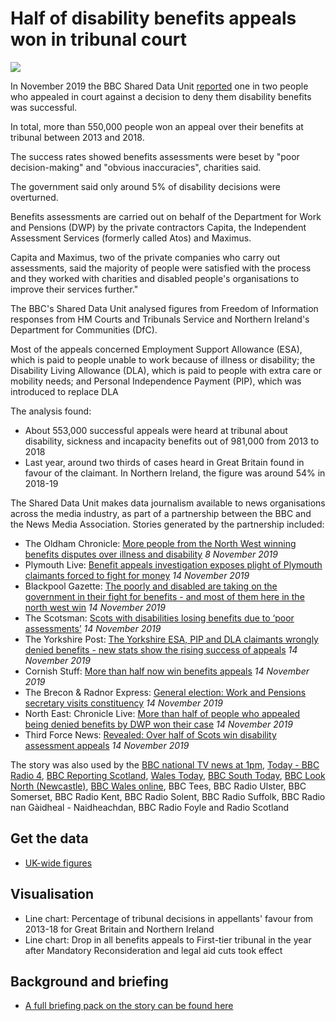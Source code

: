 # Half of disability benefits appeals won in tribunal court

![](https://ichef.bbci.co.uk/news/624/cpsprodpb/181C1/production/_109435789_annbarkerstill2.jpg)

In November 2019 the BBC Shared Data Unit [reported](https://www.bbc.co.uk/news/uk-49891159) one in two people who appealed in court against a decision to deny them disability benefits was successful.

In total, more than 550,000 people won an appeal over their benefits at tribunal between 2013 and 2018.

The success rates showed benefits assessments were beset by "poor decision-making" and "obvious inaccuracies", charities said.

The government said only around 5% of disability decisions were overturned.

Benefits assessments are carried out on behalf of the Department for Work and Pensions (DWP) by the private contractors Capita, the Independent Assessment Services (formerly called Atos) and Maximus.

Capita and Maximus, two of the private companies who carry out assessments, said the majority of people were satisfied with the process and they worked with charities and disabled people's organisations to improve their services further."

The BBC's Shared Data Unit analysed figures from Freedom of Information responses from HM Courts and Tribunals Service and Northern Ireland's Department for Communities (DfC).

Most of the appeals concerned Employment Support Allowance (ESA), which is paid to people unable to work because of illness or disability; the Disability Living Allowance (DLA), which is paid to people with extra care or mobility needs; and Personal Independence Payment (PIP), which was introduced to replace DLA

The analysis found:

- About 553,000 successful appeals were heard at tribunal about disability, sickness and incapacity benefits out of 981,000 from 2013 to 2018
- Last year, around two thirds of cases heard in Great Britain found in favour of the claimant. In Northern Ireland, the figure was around 54% in 2018-19

The Shared Data Unit makes data journalism available to news organisations across the media industry, as part of a partnership between the BBC and the News Media Association. Stories generated by the partnership included:

* The Oldham Chronicle: [More people from the North West winning benefits disputes over illness and disability](https://www.oldham-chronicle.co.uk/news-features/139/main-news/131189/more-people-from-the-north-west-winning-benefits-disputes-over-illness-and-disability) *8 November 2019*
* Plymouth Live: [Benefit appeals investigation exposes plight of Plymouth claimants forced to fight for money](https://www.plymouthherald.co.uk/news/plymouth-news/benefit-appeals-investigation-exposes-plight-3534946) *14 November 2019*
* Blackpool Gazette: [The poorly and disabled are taking on the government in their fight for benefits - and most of them here in the north west win](https://www.blackpoolgazette.co.uk/news/politics/the-poorly-and-disabled-are-taking-on-the-government-in-their-fight-for-benefits-and-most-of-them-here-in-the-north-west-win-1-10096329) *14 November 2019*
* The Scotsman: [Scots with disabilities losing benefits due to ‘poor assessments’](https://www.scotsman.com/news/politics/scots-with-disabilities-losing-benefits-due-to-poor-assessments-1-5045516) *14 November 2019*
* The Yorkshire Post: [The Yorkshire ESA, PIP and DLA claimants wrongly denied benefits - new stats show the rising success of appeals](https://www.yorkshirepost.co.uk/news/politics/the-yorkshire-esa-pip-and-dla-claimants-wrongly-denied-benefits-new-stats-show-the-rising-success-of-appeals-1-10100355) *14 November 2019*
* Cornish Stuff: [More than half now win benefits appeals](https://cornishstuff.com/2019/11/14/more-than-half-now-win-benefits-appeals/) *14 November 2019*
* The Brecon & Radnor Express: [General election: Work and Pensions secretary visits constituency](http://www.brecon-radnor.co.uk/article.cfm?id=111131&headline=General%20election%3A%20Work%20and%20Pensions%20secretary%20visits%20constituency&sectionIs=news&searchyear=2019&cat=Local%20People) *14 November 2019*
* North East: Chronicle Live: [More than half of people who appealed being denied benefits by DWP won their case](https://www.chroniclelive.co.uk/news/north-east-news/dwp-benefit-appeal-wins-17249620) *14 November 2019*
* Third Force News: [Revealed: Over half of Scots win disability assessment appeals](http://thirdforcenews.org.uk/tfn-news/revealed-over-half-of-scots-win-disability-assessment-appeals#SO7TJoGqHrDZjMzr.99) *14 November 2019*

The story was also used by the [BBC national TV news at 1pm](https://drive.google.com/open?id=1-077TSpQJOIhDh5NedIJFIxnmxv5ky12), [Today - BBC Radio 4](https://drive.google.com/open?id=16A4eco5JLfNnaATmiTnBrw8tRNRY9pAB), [BBC Reporting Scotland](https://drive.google.com/open?id=1XyUXIjGa9220NykEkDI1BRsVkJ6oF3Oy), [Wales Today](https://drive.google.com/open?id=1ygiCqOz8SbZIDdpjWW3phWRYYyeAT3QD), [BBC South Today](https://drive.google.com/open?id=1AIhZrqqN0vPVlylQ53xE_1izP-N9PTLX), [BBC Look North (Newcastle)](https://drive.google.com/open?id=1QZ2P5plkGqlfFqfOWiyH4U3NmNdfRz-_), [BBC Wales online](https://www.bbc.co.uk/news/uk-wales-50378036), BBC Tees, BBC Radio Ulster, BBC Somerset, BBC Radio Kent, BBC Radio Solent, BBC Radio Suffolk, BBC Radio nan Gàidheal - Naidheachdan, BBC Radio Foyle and Radio Scotland

## Get the data 

* [UK-wide figures](https://docs.google.com/spreadsheets/d/1B-Tx6eVI6hr4Yyt6yO_i3WWebTF-1UbCHSVGevgNArw/edit?usp=sharing)

## Visualisation

* Line chart: Percentage of tribunal decisions in appellants' favour from 2013-18 for Great Britain and Northern Ireland
* Line chart: Drop in all benefits appeals to First-tier tribunal in the year after Mandatory Reconsideration and legal aid cuts took effect

## Background and briefing

* [A full briefing pack on the story can be found here](https://docs.google.com/document/d/1sUHIzCjYdkY2kmBst-a182ktgWA1d0kh1ev3yrfj8pk/edit?usp=sharing)
